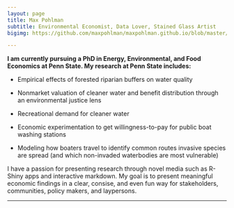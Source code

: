 ```yaml
---
layout: page
title: Max Pohlman
subtitle: Environmental Economist, Data Lover, Stained Glass Artist
bigimg: https://github.com/maxpohlman/maxpohlman.github.io/blob/master/img/stainedglass/waterlily.JPG?raw=true

---
```


**I am currently pursuing a PhD in Energy, Environmental, and Food Economics at Penn State.
 My research at Penn State includes:** 
 
* Empirical effects of forested riparian buffers on water quality

* Nonmarket valuation of cleaner water and benefit distribution through an environmental justice lens

* Recreational demand for cleaner water

* Economic experimentation to get willingness-to-pay for public boat washing stations

* Modeling how boaters travel to identify common routes invasive species are spread (and which non-invaded waterbodies are most vulnerable)


I have a passion for presenting research through novel media such as R-Shiny apps and interactive markdown. My goal is to present meaningful economic findings in a clear, consise, and even fun way for stakeholders, communities, policy makers, and laypersons.

----
